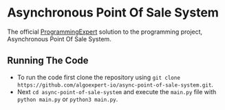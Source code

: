 # Asynchronous Point Of Sale System

The official [ProgrammingExpert](https://programmingexpert.io) solution to the programming project, Asynchronous Point Of Sale System.

## Running The Code

- To run the code first clone the repository using `git clone https://github.com/algoexpert-io/async-point-of-sale-system.git`.
- Next `cd async-point-of-sale-system` and execute the `main.py` file with `python main.py` or `python3 main.py`.
